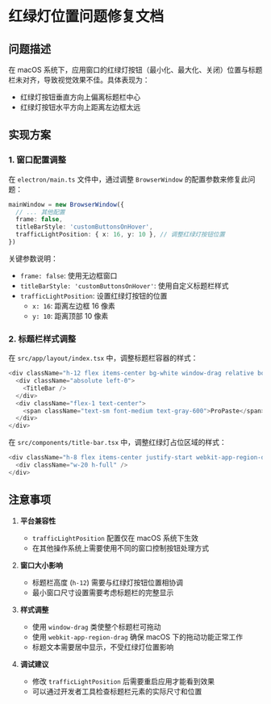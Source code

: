 # 红绿灯位置问题修复文档

## 问题描述

在 macOS 系统下，应用窗口的红绿灯按钮（最小化、最大化、关闭）位置与标题栏未对齐，导致视觉效果不佳。具体表现为：

- 红绿灯按钮垂直方向上偏离标题栏中心
- 红绿灯按钮水平方向上距离左边框太远

## 实现方案

### 1. 窗口配置调整

在 `electron/main.ts` 文件中，通过调整 `BrowserWindow` 的配置参数来修复此问题：

```typescript
mainWindow = new BrowserWindow({
  // ... 其他配置
  frame: false,
  titleBarStyle: 'customButtonsOnHover',
  trafficLightPosition: { x: 16, y: 10 }, // 调整红绿灯按钮位置
})
```

关键参数说明：

- `frame: false`: 使用无边框窗口
- `titleBarStyle: 'customButtonsOnHover'`: 使用自定义标题栏样式
- `trafficLightPosition`: 设置红绿灯按钮的位置
  - `x: 16`: 距离左边框 16 像素
  - `y: 10`: 距离顶部 10 像素

### 2. 标题栏样式调整

在 `src/app/layout/index.tsx` 中，调整标题栏容器的样式：

```typescript
<div className="h-12 flex items-center bg-white window-drag relative border-b border-gray-200">
  <div className="absolute left-0">
    <TitleBar />
  </div>
  <div className="flex-1 text-center">
    <span className="text-sm font-medium text-gray-600">ProPaste</span>
  </div>
</div>
```

在 `src/components/title-bar.tsx` 中，调整红绿灯占位区域的样式：

```typescript
<div className="h-8 flex items-center justify-start webkit-app-region-drag bg-transparent">
  <div className="w-20 h-full" />
</div>
```

## 注意事项

1. **平台兼容性**

   - `trafficLightPosition` 配置仅在 macOS 系统下生效
   - 在其他操作系统上需要使用不同的窗口控制按钮处理方式

2. **窗口大小影响**

   - 标题栏高度 (`h-12`) 需要与红绿灯按钮位置相协调
   - 最小窗口尺寸设置需要考虑标题栏的完整显示

3. **样式调整**

   - 使用 `window-drag` 类使整个标题栏可拖动
   - 使用 `webkit-app-region-drag` 确保 macOS 下的拖动功能正常工作
   - 标题文本需要居中显示，不受红绿灯位置影响

4. **调试建议**
   - 修改 `trafficLightPosition` 后需要重启应用才能看到效果
   - 可以通过开发者工具检查标题栏元素的实际尺寸和位置
